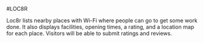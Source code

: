 #LOC8R

Loc8r lists nearby places with Wi-Fi where people can go to get some work done. It also displays facilities, opening times, a rating, and a location map for each place. Visitors will be able to submit ratings and reviews.